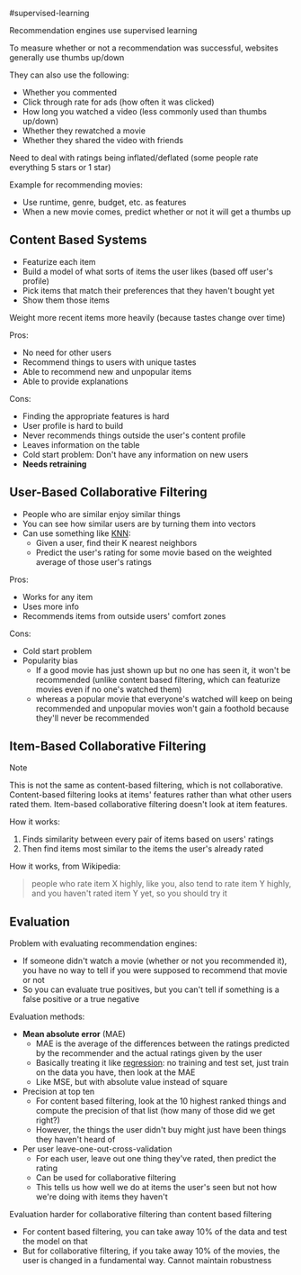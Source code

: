 #supervised-learning 

Recommendation engines use supervised learning

To measure whether or not a recommendation was successful, websites generally use thumbs up/down

They can also use the following:
- Whether you commented
- Click through rate for ads (how often it was clicked)
- How long you watched a video (less commonly used than thumbs up/down)
- Whether they rewatched a movie
- Whether they shared the video with friends

Need to deal with ratings being inflated/deflated (some people rate everything 5 stars or 1 star)

Example for recommending movies:
- Use runtime, genre, budget, etc. as features
- When a new movie comes, predict whether or not it will get a thumbs up

## Content Based Systems

- Featurize each item
- Build a model of what sorts of items the user likes (based off user's profile)
- Pick items that match their preferences that they haven't bought yet
- Show them those items

Weight more recent items more heavily (because tastes change over time)

Pros:
- No need for other users
- Recommend things to users with unique tastes
- Able to recommend new and unpopular items
- Able to provide explanations

Cons:
- Finding the appropriate features is hard
- User profile is hard to build
- Never recommends things outside the user's content profile
- Leaves information on the table
- Cold start problem: Don't have any information on new users
- **Needs retraining**

## User-Based Collaborative Filtering

- People who are similar enjoy similar things
- You can see how similar users are by turning them into vectors
- Can use something like [KNN](Classification/KNN.md):
	- Given a user, find their K nearest neighbors
	- Predict the user's rating for some movie based on the weighted average of those user's ratings

Pros:
- Works for any item
- Uses more info
- Recommends items from outside users' comfort zones

Cons:
- Cold start problem
- Popularity bias
	- If a good movie has just shown up but no one has seen it, it won't be recommended (unlike content based filtering, which can featurize movies even if no one's watched them)
	- whereas a popular movie that everyone's watched will keep on being recommended and unpopular movies won't gain a foothold because they'll never be recommended

## Item-Based Collaborative Filtering

> [!note]
> This is not the same as content-based filtering, which is not collaborative. Content-based filtering looks at items' features rather than what other users rated them. Item-based collaborative filtering doesn't look at item features.

How it works:
1. Finds similarity between every pair of items based on users' ratings
2. Then find items most similar to the items the user's already rated

How it works, from Wikipedia:
> people who rate item X highly, like you, also tend to rate item Y highly, and you haven't rated item Y yet, so you should try it

## Evaluation

Problem with evaluating recommendation engines: 
- If someone didn't watch a movie (whether or not you recommended it), you have no way to tell if you were supposed to recommend that movie or not
- So you can evaluate true positives, but you can't tell if something is a false positive or a true negative

Evaluation methods:
- **Mean absolute error** (MAE)
	- MAE is the average of the differences between the ratings predicted by the recommender and the actual ratings given by the user
	- Basically treating it like [regression](Regression.md): no training and test set, just train on the data you have, then look at the MAE
	- Like MSE, but with absolute value instead of square
- Precision at top ten
	- For content based filtering, look at the 10 highest ranked things and compute the precision of that list (how many of those did we get right?)
	- However, the things the user didn't buy might just have been things they haven't heard of
- Per user leave-one-out-cross-validation
	- For each user, leave out one thing they've rated, then predict the rating
	- Can be used for collaborative filtering
	- This tells us how well we do at items the user's seen but not how we're doing with items they haven't

Evaluation harder for collaborative filtering than content based filtering
- For content based filtering, you can take away 10% of the data and test the model on that
- But for collaborative filtering, if you take away 10% of the movies, the user is changed in a fundamental way. Cannot maintain robustness
